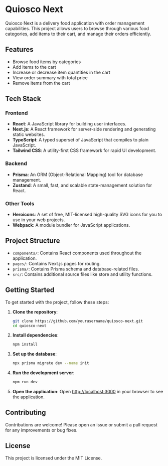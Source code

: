 # Quiosco Next

Quiosco Next is a delivery food application with order management capabilities. This project allows users to browse through various food categories, add items to their cart, and manage their orders efficiently.

## Features

- Browse food items by categories
- Add items to the cart
- Increase or decrease item quantities in the cart
- View order summary with total price
- Remove items from the cart

## Tech Stack

### Frontend

- **React**: A JavaScript library for building user interfaces.
- **Next.js**: A React framework for server-side rendering and generating static websites.
- **TypeScript**: A typed superset of JavaScript that compiles to plain JavaScript.
- **Tailwind CSS**: A utility-first CSS framework for rapid UI development.

### Backend

- **Prisma**: An ORM (Object-Relational Mapping) tool for database management.
- **Zustand**: A small, fast, and scalable state-management solution for React.

### Other Tools

- **Heroicons**: A set of free, MIT-licensed high-quality SVG icons for you to use in your web projects.
- **Webpack**: A module bundler for JavaScript applications.

## Project Structure

- `components/`: Contains React components used throughout the application.
- `pages/`: Contains Next.js pages for routing.
- `prisma/`: Contains Prisma schema and database-related files.
- `src/`: Contains additional source files like store and utility functions.

## Getting Started

To get started with the project, follow these steps:

1. **Clone the repository**:

   ```bash
   git clone https://github.com/yourusername/quiosco-next.git
   cd quiosco-next
   ```

2. **Install dependencies**:

   ```bash
   npm install
   ```

3. **Set up the database**:

   ```bash
   npx prisma migrate dev --name init
   ```

4. **Run the development server**:

   ```bash
   npm run dev
   ```

5. **Open the application**:
   Open [http://localhost:3000](http://localhost:3000) in your browser to see the application.

## Contributing

Contributions are welcome! Please open an issue or submit a pull request for any improvements or bug fixes.

## License

This project is licensed under the MIT License.
